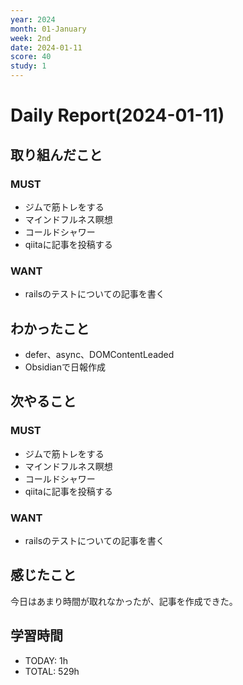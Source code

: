 ```yaml
---
year: 2024
month: 01-January
week: 2nd
date: 2024-01-11
score: 40
study: 1
---
```

# Daily Report(2024-01-11)
## 取り組んだこと
### MUST
- ジムで筋トレをする
- マインドフルネス瞑想
- コールドシャワー
- qiitaに記事を投稿する
### WANT
- railsのテストについての記事を書く
## わかったこと
- defer、async、DOMContentLeaded
- Obsidianで日報作成
## 次やること
### MUST
- ジムで筋トレをする
- マインドフルネス瞑想
- コールドシャワー
- qiitaに記事を投稿する
### WANT
- railsのテストについての記事を書く
## 感じたこと
今日はあまり時間が取れなかったが、記事を作成できた。
## 学習時間
- TODAY: 1h
- TOTAL: 529h